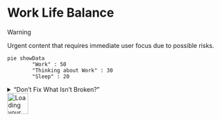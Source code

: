 # Work Life Balance
> [!WARNING]
> Urgent content that requires immediate user focus due to possible risks.

```mermaid
pie showData
        "Work" : 50
        "Thinking about Work" : 30
        "Sleep" : 20
```

<details>
<summary>“Don’t Fix What Isn’t Broken?”</summary>


# A Highly Scientific 
> decision making framework.

```mermaid
%%{init: { 'themeVariables': { 'fontSize': '11px' } }}%%
flowchart TD
    A[IS IT BROKEN?] --> N1{**No**} --> B[*Don't touch it!*]
    A --> Y1(**Yes**) --> C[**Did you touch it?**]
    C --> Y2(Yes) --> D[You idiot — you broke it!!]
    C --> N2{No} --> E[Someone else did it!]
    D --> F[Are you evil?]
    F --> Y3(Yes) --> E
    F --> N3{No} --> I[Will you get into trouble?]
    H --> N5{No} --> I
    H --> Y5(Yes) --> A
    I --> N4{No} --> H[Can you fix it??]
    I --> Y6(**Yes**) --> K{**You're screwed!!**}

    %% Wrap-up
    B --> A
    D --> H
    E --> H


    %% Styling for meme emphasis
    style A fill:#3CBBB1,stroke:#4E6E5D,stroke-width:3px,color:#000000
    style D fill:#C2C1C2,stroke:#42213D,stroke-width:2px,color:#000000
    style E fill:#5C6784,stroke:#1D263B,stroke-width:2px,color:#000000
    style F fill:#D81159,stroke:#2A1E5C,stroke-width:2px,color:#000000
    style H fill:#DDCA7D,stroke:#242331,stroke-width:2px,color:#000000
    style I fill:#FF312E,stroke:#ff8800,stroke-width:2px,color:#000000
    style K fill:#8b0000,stroke:#8b0000,stroke-width:2px,color:#ffdddd
    style Y1 fill:#ffffff,color:#000000,stroke-color:#ffffff,stroke:#000000
    style Y2 fill:#ffffff,color:#000000,stroke-color:#ffffff,stroke:#000000
    style Y3 fill:#ffffff,color:#000000,stroke-color:#ffffff,stroke:#000000
    style Y5 fill:#ffffff,color:#000000,stroke-color:#ffffff,stroke:#000000
    style Y6 fill:#ffffff,color:#000000,stroke-color:#ffffff,stroke:#000000
    style N1 fill:#000000,color:#ffffff,stroke-color:#ffffff,stroke:#000000
    style N2 fill:#000000,color:#ffffff,stroke-color:#ffffff,stroke:#000000
    style N3 fill:#000000,color:#ffffff,stroke-color:#ffffff,stroke:#000000
    style N4 fill:#000000,color:#ffffff,stroke-color:#ffffff,stroke:#000000
    style N5 fill:#000000,color:#ffffff,stroke-color:#ffffff,stroke:#000000
```

[:arrow_up:](#top) *Back to Top*
</details>

<img src="https://github.githubassets.com/assets/mona-loading-default-c3c7aad1282f.gif" width="48" alt="Loading your activity..." class="mt-4 hide-reduced-motion">

